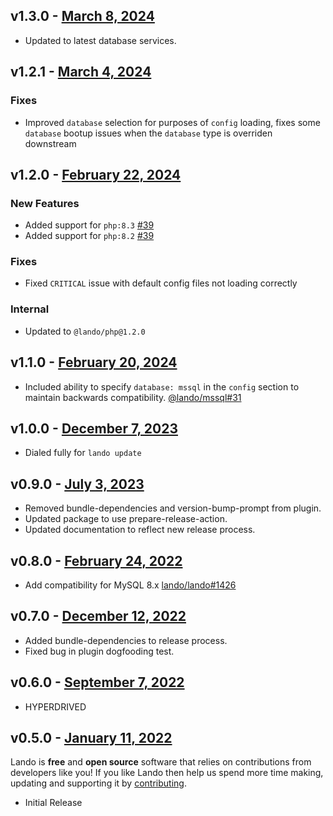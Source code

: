## v1.3.0 - [March 8, 2024](https://github.com/lando/wordpress/releases/tag/v1.3.0)
  * Updated to latest database services.

## v1.2.1 - [March 4, 2024](https://github.com/lando/wordpress/releases/tag/v1.2.1)

### Fixes

* Improved `database` selection for purposes of `config` loading, fixes some `database` bootup issues when the `database` type is overriden downstream

## v1.2.0 - [February 22, 2024](https://github.com/lando/wordpress/releases/tag/v1.2.0)

### New Features

* Added support for `php:8.3` [#39](https://github.com/lando/wordpress/issues/39)
* Added support for `php:8.2` [#39](https://github.com/lando/wordpress/issues/39)

### Fixes

* Fixed `CRITICAL` issue with default config files not loading correctly

### Internal

* Updated to `@lando/php@1.2.0`

## v1.1.0 - [February 20, 2024](https://github.com/lando/wordpress/releases/tag/v1.1.0)

* Included ability to specify `database: mssql` in the `config` section to maintain backwards compatibility. [@lando/mssql#31](https://github.com/lando/mssql/issues/31)

## v1.0.0 - [December 7, 2023](https://github.com/lando/wordpress/releases/tag/v1.0.0)

* Dialed fully for `lando update`

## v0.9.0 - [July 3, 2023](https://github.com/lando/wordpress/releases/tag/v0.9.0)

* Removed bundle-dependencies and version-bump-prompt from plugin.
* Updated package to use prepare-release-action.
* Updated documentation to reflect new release process.

## v0.8.0 - [February 24, 2022](https://github.com/lando/wordpress/releases/tag/v0.8.0)

* Add compatibility for MySQL 8.x [lando/lando#1426](https://github.com/lando/lando/issues/1462)

## v0.7.0 - [December 12, 2022](https://github.com/lando/wordpress/releases/tag/v0.7.0)

* Added bundle-dependencies to release process.
* Fixed bug in plugin dogfooding test.

## v0.6.0 - [September 7, 2022](https://github.com/lando/wordpress/releases/tag/v0.6.0)

* HYPERDRIVED

## v0.5.0 - [January 11, 2022](https://github.com/lando/wordpress/releases/tag/v0.5.0)

Lando is **free** and **open source** software that relies on contributions from developers like you! If you like Lando then help us spend more time making, updating and supporting it by [contributing](https://github.com/sponsors/lando).

* Initial Release
